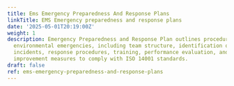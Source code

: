 ```yaml
---
title: Ems Emergency Preparedness And Response Plans
linkTitle: EMS Emergency preparedness and response plans
date: '2025-05-01T20:19:00Z'
weight: 1
description: Emergency Preparedness and Response Plan outlines procedures for managing
  environmental emergencies, including team structure, identification of potential
  incidents, response procedures, training, performance evaluation, and continuous
  improvement measures to comply with ISO 14001 standards.
draft: false
ref: ems-emergency-preparedness-and-response-plans
---
```


